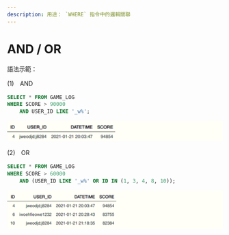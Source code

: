 ```yaml
---
description: 用途： `WHERE` 指令中的邏輯關聯
---
```


# AND / OR

語法示範：

\(1\)　AND

```sql
SELECT * FROM GAME_LOG
WHERE SCORE > 90000 
    AND USER_ID LIKE '_w%';
```

![](../.gitbook/assets/image%20%2816%29.png)



\(2\)　OR

```sql
SELECT * FROM GAME_LOG
WHERE SCORE > 60000 
    AND (USER_ID LIKE '_w%' OR ID IN (1, 3, 4, 8, 10));
```

![](../.gitbook/assets/image%20%2830%29.png)




